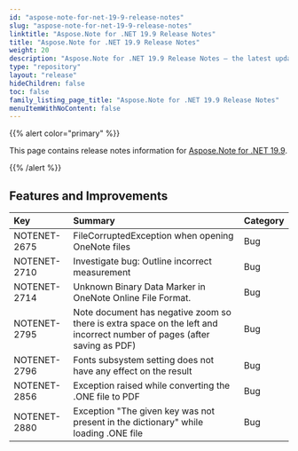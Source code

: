 ```yaml
---
id: "aspose-note-for-net-19-9-release-notes"
slug: "aspose-note-for-net-19-9-release-notes"
linktitle: "Aspose.Note for .NET 19.9 Release Notes"
title: "Aspose.Note for .NET 19.9 Release Notes"
weight: 20
description: "Aspose.Note for .NET 19.9 Release Notes – the latest updates and fixes."
type: "repository"
layout: "release"
hideChildren: false
toc: false
family_listing_page_title: "Aspose.Note for .NET 19.9 Release Notes"
menuItemWithNoContent: false
---
```


{{% alert color="primary" %}} 

This page contains release notes information for [Aspose.Note for .NET 19.9](https://releases.aspose.com/note/net/new-releases/aspose.note-for-.net-19.9/).

{{% /alert %}} 

## **Features and Improvements**

|**Key**|**Summary**|**Category**|
| :- | :- | :- |
|NOTENET-2675|FileCorruptedException when opening OneNote files|Bug|
|NOTENET-2710|Investigate bug: Outline incorrect measurement|Bug|
|NOTENET-2714|Unknown Binary Data Marker in OneNote Online File Format.|Bug|
|NOTENET-2795|Note document has negative zoom so there is extra space on the left and incorrect number of pages (after saving as PDF)|Bug|
|NOTENET-2796|Fonts subsystem setting does not have any effect on the result|Bug|
|NOTENET-2856|Exception raised while converting the .ONE file to PDF|Bug|
|NOTENET-2880|Exception "The given key was not present in the dictionary" while loading .ONE file|Bug|

